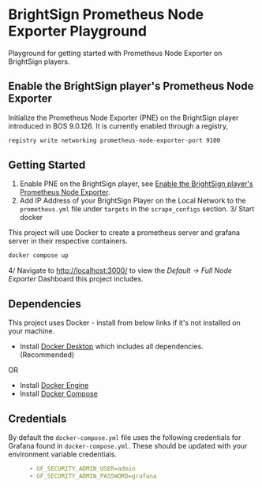 # BrightSign Prometheus Node Exporter Playground

Playground for getting started with Prometheus Node Exporter on BrightSign players.

## Enable the BrightSign player's Prometheus Node Exporter

Initialize the Prometheus Node Exporter (PNE) on the BrightSign player introduced in BOS 9.0.126. It is currently enabled through a registry,

```bash
registry write networking prometheus-node-exporter-port 9100
```

## Getting Started

1. Enable PNE on the BrightSign player, see [Enable the BrightSign player's Prometheus Node Exporter](#Enable-the-BrightSign-player's-Prometheus-Node-Exporter).
2. Add IP Address of your BrightSign Player on the Local Network to the `prometheus.yml` file under `targets` in the `scrape_configs` section.
3/ Start docker

This project will use Docker to create a prometheus server and grafana server in their respective containers.

```bash
docker compose up
```

4/ Navigate to [http://localhost:3000/](http://localhost:3000/) to view the _Default -> Full Node Exporter_ Dashboard this project includes.

## Dependencies

This project uses Docker - install from below links if it's not installed on your machine.

* Install [Docker Desktop](https://docs.docker.com/desktop/) which includes all dependencies. (Recommended)

OR

* Install [Docker Engine](https://docs.docker.com/engine/install)
* Install [Docker Compose](https://docs.docker.com/compose/install/)

## Credentials

By default the `docker-compose.yml` file uses the following credentials for Grafana found in `docker-compose.yml`. These should be updated with your environment variable credentials.

```yaml
      - GF_SECURITY_ADMIN_USER=admin
      - GF_SECURITY_ADMIN_PASSWORD=grafana
```
